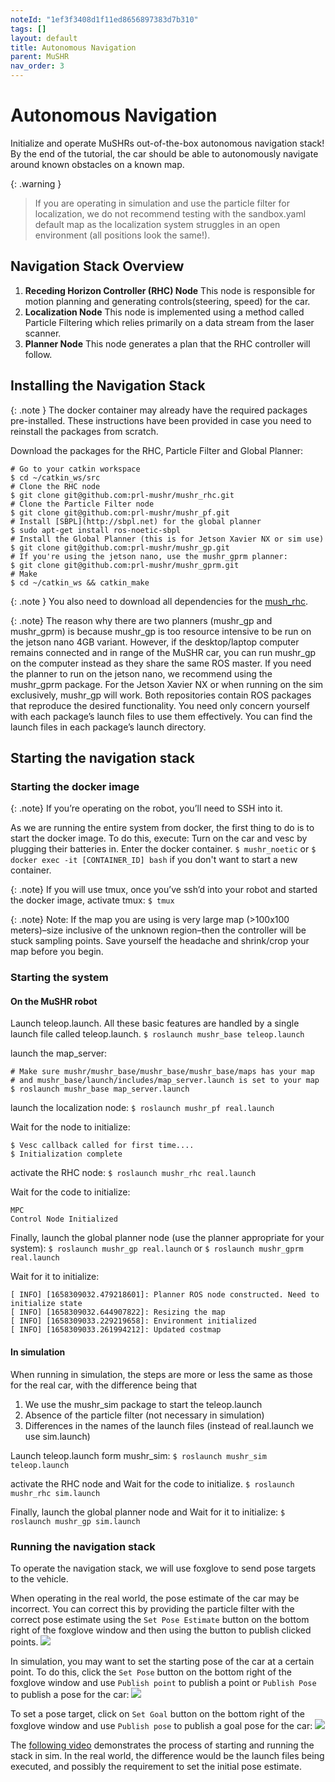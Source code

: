 ```yaml
---
noteId: "1ef3f3408d1f11ed8656897383d7b310"
tags: []
layout: default
title: Autonomous Navigation
parent: MuSHR
nav_order: 3
---
```


# [](#header-1)Autonomous Navigation
Initialize and operate MuSHRs out-of-the-box autonomous navigation stack! By the end of the tutorial, the car should be able to autonomously navigate around known obstacles on a known map.

{: .warning }
> If you are operating in simulation and use the particle filter for localization, we do not recommend testing with the sandbox.yaml default map as the localization system struggles in an open environment (all positions look the same!).

## Navigation Stack Overview
1. **Receding Horizon Controller (RHC) Node**
This node is responsible for motion planning and generating controls(steering, speed) for the car.
2. **Localization Node**
This node is implemented using a method called Particle Filtering which relies primarily on a data stream from the laser scanner.
3. **Planner Node**
This node generates a plan that the RHC controller will follow.

## Installing the Navigation Stack
{: .note }
The docker container may already have the required packages pre-installed. These instructions have been provided in case you need to reinstall the packages from scratch.

Download the packages for the RHC, Particle Filter and Global Planner:
```
# Go to your catkin workspace
$ cd ~/catkin_ws/src
# Clone the RHC node
$ git clone git@github.com:prl-mushr/mushr_rhc.git
# Clone the Particle Filter node
$ git clone git@github.com:prl-mushr/mushr_pf.git
# Install [SBPL](http://sbpl.net) for the global planner
$ sudo apt-get install ros-noetic-sbpl
# Install the Global Planner (this is for Jetson Xavier NX or sim use)
$ git clone git@github.com:prl-mushr/mushr_gp.git
# If you're using the jetson nano, use the mushr_gprm planner:
$ git clone git@github.com:prl-mushr/mushr_gprm.git
# Make
$ cd ~/catkin_ws && catkin_make
```
{: .note }
You also need to download all dependencies for the [mush_rhc](https://github.com/prl-mushr/mushr_rhc).

{: .note}
The reason why there are two planners (mushr_gp and mushr_gprm) is because mushr_gp is too resource intensive to be run on the jetson nano 4GB variant. However, if the desktop/laptop computer remains connected and in range of the MuSHR car, you can run mushr_gp on the computer instead as they share the same ROS master. If you need the planner to run on the jetson nano, we recommend using the mushr_gprm package. For the Jetson Xavier NX or when running on the sim exclusively, mushr_gp will work. Both repositories contain ROS packages that reproduce the desired functionality. You need only concern yourself with each package’s launch files to use them effectively. You can find the launch files in each package’s launch directory.

## Starting the navigation stack
### Starting the docker image
{: .note}
If you’re operating on the robot, you’ll need to SSH into it.

As we are running the entire system from docker, the first thing to do is to start the docker image. To do this, execute:
Turn on the car and vesc by plugging their batteries in. Enter the docker container.
```$ mushr_noetic```
or
```$ docker exec -it [CONTAINER_ID] bash```
if you don't want to start a new container.

{: .note}
If you will use tmux, once you’ve ssh’d into your robot and started the docker image, activate tmux: ```$ tmux```

{: .note}
Note: If the map you are using is very large map (>100x100 meters)–size inclusive of the unknown region–then the controller will be stuck sampling points. Save yourself the headache and shrink/crop your map before you begin.

### Starting the system
#### On the MuSHR robot
Launch teleop.launch. All these basic features are handled by a single launch file called teleop.launch.
```$ roslaunch mushr_base teleop.launch```

launch the map_server:
```
# Make sure mushr/mushr_base/mushr_base/mushr_base/maps has your map 
# and mushr_base/launch/includes/map_server.launch is set to your map
$ roslaunch mushr_base map_server.launch
```
launch the localization node:
```$ roslaunch mushr_pf real.launch```

Wait for the node to initialize:
```
$ Vesc callback called for first time....
$ Initialization complete
```

activate the RHC node:
```$ roslaunch mushr_rhc real.launch```

Wait for the code to initialize:
```
MPC
Control Node Initialized
```

Finally, launch the global planner node (use the planner appropriate for your system):
```$ roslaunch mushr_gp real.launch```
or
```$ roslaunch mushr_gprm real.launch```

Wait for it to initialize:
```
[ INFO] [1658309032.479218601]: Planner ROS node constructed. Need to initialize state
[ INFO] [1658309032.644907822]: Resizing the map
[ INFO] [1658309033.229219658]: Environment initialized
[ INFO] [1658309033.261994212]: Updated costmap
```

#### In simulation
When running in simulation, the steps are more or less the same as those for the real car, with the difference being that

1. We use the mushr_sim package to start the teleop.launch
2. Absence of the particle filter (not necessary in simulation)
3. Differences in the names of the launch files (instead of real.launch we use sim.launch)

Launch teleop.launch form mushr_sim:
```$ roslaunch mushr_sim teleop.launch```

activate the RHC node and Wait for the code to initialize.
```$ roslaunch mushr_rhc sim.launch```

Finally, launch the global planner node and Wait for it to initialize:
```$ roslaunch mushr_gp sim.launch```

### Running the navigation stack
To operate the navigation stack, we will use foxglove to send pose targets to the vehicle.

When operating in the real world, the pose estimate of the car may be incorrect. You can correct this by providing the particle filter with the correct pose estimate using the ```Set Pose Estimate``` button on the bottom right of the foxglove window and then using the button to publish clicked points.
![](../../assets/images/set_pose_estimate.png)

In simulation, you may want to set the starting pose of the car at a certain point. To do this, click the ```Set Pose``` button on the bottom right of the foxglove window and use ```Publish point``` to publish a point or ```Publish Pose``` to publish a pose for the car:
![](../../assets/images/set_pose.png)

To set a pose target, click on ```Set Goal``` button on the bottom right of the foxglove window and use ```Publish pose``` to publish a goal pose for the car:
![](../../assets/images/set_goal.png)

The [following video](https://mushr.io/tutorials/autonomous-navigation/final_vid_stack.mp4) demonstrates the process of starting and running the stack in sim. In the real world, the difference would be the launch files being executed, and possibly the requirement to set the initial pose estimate.
